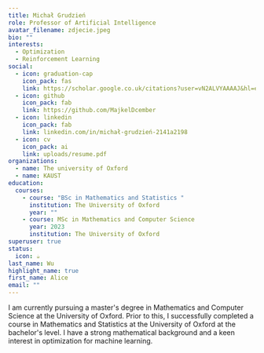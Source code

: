 ```yaml
---
title: Michał Grudzień
role: Professor of Artificial Intelligence
avatar_filename: zdjecie.jpeg
bio: ""
interests:
  - Optimization
  - Reinforcement Learning
social:
  - icon: graduation-cap
    icon_pack: fas
    link: https://scholar.google.co.uk/citations?user=vN2ALVYAAAAJ&hl=en
  - icon: github
    icon_pack: fab
    link: https://github.com/MajkelDcember
  - icon: linkedin
    icon_pack: fab
    link: linkedin.com/in/michał-grudzień-2141a2198
  - icon: cv
    icon_pack: ai
    link: uploads/resume.pdf
organizations:
  - name: The university of Oxford
  - name: KAUST
education:
  courses:
    - course: "BSc in Mathematics and Statistics "
      institution: The University of Oxford
      year: ""
    - course: MSc in Mathematics and Computer Science
      year: 2023
      institution: The University of Oxford
superuser: true
status:
  icon: ☕️
last_name: Wu
highlight_name: true
first_name: Alice
email: ""
---
```

I am currently pursuing a master's degree in Mathematics and Computer Science at the University of Oxford. Prior to this, I successfully completed a course in Mathematics and Statistics at the University of Oxford at the bachelor's level. I have a strong mathematical background and a keen interest in optimization for machine learning.